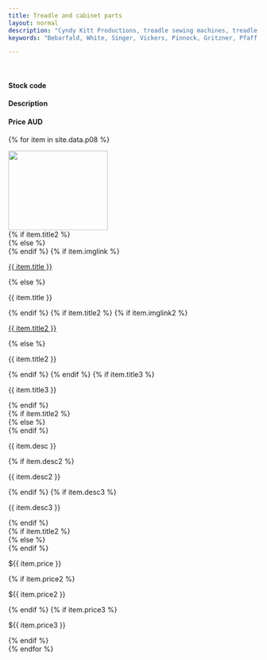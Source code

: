 ```yaml
---
title: Treadle and cabinet parts
layout: normal
description: "Cyndy Kitt Productions, treadle sewing machines, treadle sewing machine parts, sewing machine parts, vintage treadle sewing machines, reproduction sewing machine manuals, sewing machine manual, sewing, clothing, accessories, costume, bags, eco friendly, green machine, craft, treadle, design, eco sewing, sustainable craft"
keywords: "Bebarfald, White, Singer, Vickers, Pinnock, Gritzner, Pfaff, treadle sewing machine, vintage sewing machine, sewing machine manual, sewing"

---
```


<div class="container mb-4">
<div class="row bg-light">
<div class="m-2 col-3">
&nbsp;
</div><!-- end col -->
<div class="m-2 col-2">
  <h4>Stock code</h4>
</div><!-- end col -->
<div class="m-2 col-5">
  <h4>Description</h4>
</div><!-- end col -->
<div class="m-2 col-1 text-right">
  <h4>Price AUD</h4>
</div><!-- end col -->
</div><!-- end row -->


{% for item in site.data.p08 %}
<div class="row">
<div class="m-2 col-3">
    <img class="img-fluid" src="../stock/pic/PIC-MSC/TN/tn_{{item.title}}.jpg" width="200" height="160">
</div><!-- end col -->
{% if item.title2 %}
<div class="m-2 col-2 pt-3">
{% else %}
<div class="m-2 col-2 vertical-center">
{% endif %}
    {% if item.imglink %}
    <p><a href="../stock/pic/PIC-MSC/{{ item.imglink }}">{{ item.title }}</a></p>
    {% else %} <p>{{ item.title }}</p>
    {% endif %}
    {% if item.title2 %}
    {% if item.imglink2 %}
    <p><a href="../stock/pic/PIC-MSC/{{ item.imglink2 }}">{{ item.title2 }}</a></p>
    {% else %} <p>{{ item.title2 }}</p>
    {% endif %}
    {% endif %}
    {% if item.title3 %}
    <p>{{ item.title3 }}</p>
    {% endif %}
</div><!-- end col -->
{% if item.title2 %}
<div class="m-2 col-5 pt-3">
{% else %}
<div class="m-2 col-5 vertical-center">
{% endif %}
    <p>{{ item.desc }}</p>
    {% if item.desc2 %}
    <p>{{ item.desc2 }}</p>
    {% endif %}
    {% if item.desc3 %}
    <p>{{ item.desc3 }}</p>
    {% endif %}
</div><!-- end col -->
{% if item.title2 %}
<div class="m-2 col-1 pt-3">
{% else %}
<div class="m-2 col-1 vertical-center">
{% endif %}
    <p>${{ item.price }}</p>
    {% if item.price2 %}
    <p>${{ item.price2 }}</p>
    {% endif %}
    {% if item.price3 %}
    <p>${{ item.price3 }}</p>
    {% endif %}
</div><!-- end col -->
</div><!-- end row -->
{% endfor %}

</div><!-- end container -->

